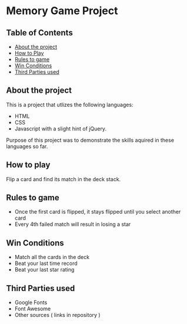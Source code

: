 # Memory Game Project

## Table of Contents

* [About the project](#about)
* [How to Play](#play)
* [Rules to game](#rules)
* [Win Conditions](#win)
* [Third Parties used](#thirdparties)

## About the project <a name="about"></a>

This is a project that utlizes the following languages:
* HTML
* CSS
* Javascript with a slight hint of jQuery. 

Purpose of this project was to demonstrate the skills aquired in these languages so far.

## How to play <a name="play"></a>

Flip a card and find its match in the deck stack.

## Rules to game <a name="rules"></a>

* Once the first card is flipped, it stays flipped until you select another card 
* Every 4th failed match will result in losing a star

## Win Conditions <a name="win"></a>

* Match all the cards in the deck
* Beat your last time record
* Beat your last star rating

## Third Parties used <a name="thirdparties"></a>

* Google Fonts
* Font Awesome
* Other sources ( links in repository )
